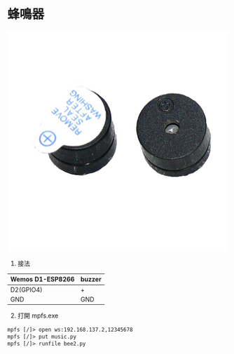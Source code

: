 # 蜂鳴器
![img](img/1.jpg)

1. 接法

| Wemos D1-ESP8266 | buzzer |
| ---              | ---    |
|D2(GPIO4)         | +      |
|GND               | GND    |

2. 打開 mpfs.exe  
```
mpfs [/]> open ws:192.168.137.2,12345678
mpfs [/]> put music.py
mpfs [/]> runfile bee2.py